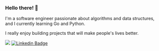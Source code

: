 ### Hello there! 👋

I'm a software engineer passionate about algorithms and data structures, and I currently learning Go and Python.

I really enjoy building projects that will make people's lives better.



![](https://komarev.com/ghpvc/?username=gvlima)
[![Linkedin Badge](https://img.shields.io/badge/-LinkedIn-black?logo=Linkedin&logoColor=blue&link=https://www.linkedin.com/in/wilderpereira)](https://www.linkedin.com/in/gvlima/)
